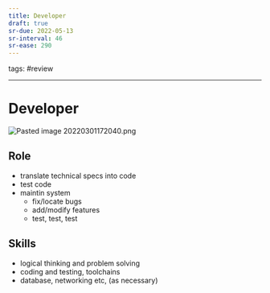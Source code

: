 ```yaml
---
title: Developer
draft: true
sr-due: 2022-05-13
sr-interval: 46
sr-ease: 290
---
```

tags: #review

---
# Developer
![Pasted image 20220301172040.png](None)

## Role
- translate technical specs into code
- test code
- maintin system
	- fix/locate bugs
	- add/modify features
	- test, test, test

## Skills
- logical thinking and problem solving
- coding and testing, toolchains
- database, networking etc, (as necessary)
